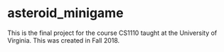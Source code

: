 # asteroid_minigame
This is the final project for the course CS1110 taught at the University of Virginia. This was created in Fall 2018.
